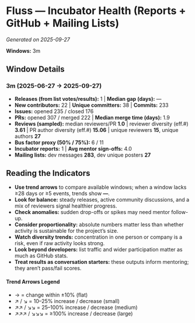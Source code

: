# Fluss — Incubator Health (Reports + GitHub + Mailing Lists)
_Generated on 2025-09-27_

**Windows:** 3m

## Window Details
### 3m  (2025-06-27 → 2025-09-27)
- **Releases (from list votes/results):** 1  |  **Median gap (days):** —
- **New contributors:** 22  |  **Unique committers:** 38  |  **Commits:** 233
- **Issues:** opened 235 / closed 176
- **PRs:** opened 307 / merged 222  |  **Median merge time (days):** 1.9
- **Reviews (sampled):** median reviewers/PR **1.0**  |  reviewer diversity (eff.#) **3.61**  |  PR author diversity (eff.#) **15.06**  |  unique reviewers **15**, unique authors **27**
- **Bus factor proxy (50% / 75%):** 6 / 11
- **Incubator reports:** 1  |  **Avg mentor sign-offs:** 4.0
- **Mailing lists:** dev messages **283**, dev unique posters **27**

## Reading the Indicators
- **Use trend arrows** to compare available windows; when a window lacks ≥28 days or ≥5 events, trends show **—**.
- **Look for balance:** steady releases, active community discussions, and a mix of reviewers signal healthier progress.
- **Check anomalies:** sudden drop-offs or spikes may need mentor follow-up.
- **Consider proportionality:** absolute numbers matter less than whether activity is sustainable for the project’s size.
- **Watch diversity trends:** concentration in one person or company is a risk, even if raw activity looks strong.
- **Look beyond developers:** list traffic and wider participation matter as much as GitHub stats.
- **Treat results as conversation starters:** these outputs inform mentoring; they aren’t pass/fail scores.

#### Trend Arrows Legend
- →  = change within ±10% (flat)
- ↗ / ↘ = 10–25% increase / decrease (small)
- ↗↗ / ↘↘ = 25–100% increase / decrease (medium)
- ↗↗↗ / ↘↘↘ = ≥100% increase / decrease (large)
